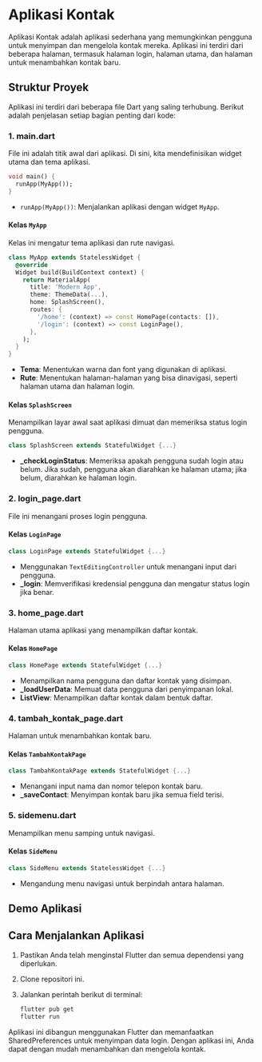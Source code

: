 # Aplikasi Kontak

Aplikasi Kontak adalah aplikasi sederhana yang memungkinkan pengguna untuk menyimpan dan mengelola kontak mereka. Aplikasi ini terdiri dari beberapa halaman, termasuk halaman login, halaman utama, dan halaman untuk menambahkan kontak baru.

## Struktur Proyek

Aplikasi ini terdiri dari beberapa file Dart yang saling terhubung. Berikut adalah penjelasan setiap bagian penting dari kode:

### 1. **main.dart**

File ini adalah titik awal dari aplikasi. Di sini, kita mendefinisikan widget utama dan tema aplikasi.

```dart
void main() {
  runApp(MyApp());
}
```
- `runApp(MyApp())`: Menjalankan aplikasi dengan widget `MyApp`.

#### Kelas `MyApp`

Kelas ini mengatur tema aplikasi dan rute navigasi.

```dart
class MyApp extends StatelessWidget {
  @override
  Widget build(BuildContext context) {
    return MaterialApp(
      title: 'Modern App',
      theme: ThemeData(...),
      home: SplashScreen(),
      routes: {
        '/home': (context) => const HomePage(contacts: []),
        '/login': (context) => const LoginPage(),
      },
    );
  }
}
```
- **Tema**: Menentukan warna dan font yang digunakan di aplikasi.
- **Rute**: Menentukan halaman-halaman yang bisa dinavigasi, seperti halaman utama dan halaman login.

#### Kelas `SplashScreen`

Menampilkan layar awal saat aplikasi dimuat dan memeriksa status login pengguna.

```dart
class SplashScreen extends StatefulWidget {...}
```
- **_checkLoginStatus**: Memeriksa apakah pengguna sudah login atau belum. Jika sudah, pengguna akan diarahkan ke halaman utama; jika belum, diarahkan ke halaman login.

### 2. **login_page.dart**

File ini menangani proses login pengguna.

#### Kelas `LoginPage`

```dart
class LoginPage extends StatefulWidget {...}
```
- Menggunakan `TextEditingController` untuk menangani input dari pengguna.
- **_login**: Memverifikasi kredensial pengguna dan mengatur status login jika benar.

### 3. **home_page.dart**

Halaman utama aplikasi yang menampilkan daftar kontak.

#### Kelas `HomePage`

```dart
class HomePage extends StatefulWidget {...}
```
- Menampilkan nama pengguna dan daftar kontak yang disimpan.
- **_loadUserData**: Memuat data pengguna dari penyimpanan lokal.
- **ListView**: Menampilkan daftar kontak dalam bentuk daftar.

### 4. **tambah_kontak_page.dart**

Halaman untuk menambahkan kontak baru.

#### Kelas `TambahKontakPage`

```dart
class TambahKontakPage extends StatefulWidget {...}
```
- Menangani input nama dan nomor telepon kontak baru.
- **_saveContact**: Menyimpan kontak baru jika semua field terisi.

### 5. **sidemenu.dart**

Menampilkan menu samping untuk navigasi.

#### Kelas `SideMenu`

```dart
class SideMenu extends StatelessWidget {...}
```
- Mengandung menu navigasi untuk berpindah antara halaman.

## Demo Aplikasi



## Cara Menjalankan Aplikasi

1. Pastikan Anda telah menginstal Flutter dan semua dependensi yang diperlukan.
2. Clone repositori ini.
3. Jalankan perintah berikut di terminal:

   ```bash
   flutter pub get
   flutter run
   ```

Aplikasi ini dibangun menggunakan Flutter dan memanfaatkan SharedPreferences untuk menyimpan data login. Dengan aplikasi ini, Anda dapat dengan mudah menambahkan dan mengelola kontak.
